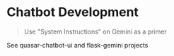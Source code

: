 # Chatbot Development

> Use "System Instructions" on Gemini as a primer

See quasar-chatbot-ui and flask-gemini projects